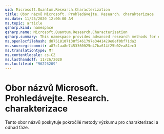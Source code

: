 ```yaml
---
uid: Microsoft.Quantum.Research.Characterization
title: Obor názvů Microsoft. Prohledávejte. Research. charakterizace
ms.date: 11/25/2020 12:00:00 AM
ms.topic: article
qsharp.kind: namespace
qsharp.name: Microsoft.Quantum.Research.Characterization
qsharp.summary: This namespace provides advanced research methods for quantum characterization and phase estimation.
ms.openlocfilehash: d87518107138f5461797e3441429e8ef0bf71da2
ms.sourcegitcommit: a87c1aa8e7453360025e47ba614f25b02ea84ec3
ms.translationtype: MT
ms.contentlocale: cs-CZ
ms.lasthandoff: 11/26/2020
ms.locfileid: "96226209"
---
```

# <a name="microsoftquantumresearchcharacterization-namespace"></a>Obor názvů Microsoft. Prohledávejte. Research. charakterizace

Tento obor názvů poskytuje pokročilé metody výzkumu pro charakterizaci a odhad fáze.

